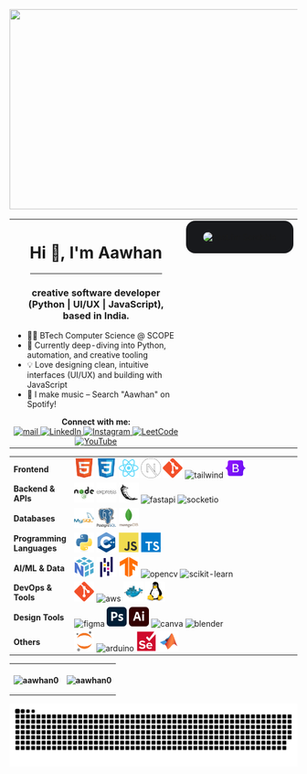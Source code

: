 <p align="center">
  <img src="https://media1.tenor.com/m/qjdRRog5BF0AAAAd/cyberpunk-edgerunner-david-martinez.gif" width="1000" height="350"/>
</p>

<table>
  <tr>
    <!-- Left side: About section -->
    <td width="60%" valign="top">
      <div align="center">
        <h1>Hi 👋, I'm Aawhan</h1>
        <hr width="80%">
        <h3>creative software developer (Python | UI/UX | JavaScript), based in India.</h3>
      </div>
      <ul>
        <li>👨‍💻 BTech Computer Science @ SCOPE</li>
        <li>🌱 Currently deep-diving into Python, automation, and creative tooling</li>
        <li>💡 Love designing clean, intuitive interfaces (UI/UX) and building with JavaScript</li>
        <li>🎸 I make music – Search "Aawhan" on Spotify!</li>
      </ul>
      <div align="center">
        <b>Connect with me:</b><br>
        <a href="mailto:vyasaawhan@gmail.com">
          <img src="https://upload.wikimedia.org/wikipedia/commons/thumb/7/7e/Gmail_icon_%282020%29.svg/512px-Gmail_icon_%282020%29.svg.png" alt="mail" width="32"/>
        </a>
        <a href="https://linkedin.com/in/aawhanvyas">
          <img src="https://raw.githubusercontent.com/rahuldkjain/github-profile-readme-generator/master/src/images/icons/Social/linked-in-alt.svg" alt="LinkedIn" width="32"/>
        </a>
        <a href="https://instagram.com/aaawhan">
          <img src="https://raw.githubusercontent.com/rahuldkjain/github-profile-readme-generator/master/src/images/icons/Social/instagram.svg" alt="Instagram" width="32"/>
        </a>
        <a href="https://leetcode.com/aawhan0">
          <img src="https://raw.githubusercontent.com/rahuldkjain/github-profile-readme-generator/master/src/images/icons/Social/leet-code.svg" alt="LeetCode" width="32"/>
        </a>
        <a href="https://www.youtube.com/c/aaawhann">
          <img src="https://raw.githubusercontent.com/rahuldkjain/github-profile-readme-generator/master/src/images/icons/Social/youtube.svg" alt="YouTube" width="32"/>
        </a>
      </div>
    </td>
    <!-- Right side: Last.fm Scrobbles or Now Playing -->
    <td width="40%" valign="top" align="center">
      <div style="border-radius:16px;background:#18191c;padding:20px;max-width:360px;">
<!--         <span style="color:#ff2222;font-weight:bold;">Last played</span><br> -->
        <img src="https://arpy8-pastfm-backend.hf.space/live?user=aaawhan" alt="Last.fm Scrobble" style="border-radius:10px;max-width:320px;"/>
      </div>
    </td>
  </tr>
</table>

<p align="center">
<p align="center">
<table width="100%" style="table-layout: fixed;">
  <tr>
    <td width="20%"><b>Frontend</b></td>
    <td width="80%">
      <img src="https://raw.githubusercontent.com/devicons/devicon/master/icons/html5/html5-original.svg" alt="html5" width="35" height="35"/>
      <img src="https://raw.githubusercontent.com/devicons/devicon/master/icons/css3/css3-original.svg" alt="css3" width="35" height="35"/>
      <img src="https://raw.githubusercontent.com/devicons/devicon/master/icons/react/react-original.svg" alt="react" width="35" height="35"/>
      <img src="https://raw.githubusercontent.com/devicons/devicon/master/icons/nextjs/nextjs-line.svg" alt="nextjs" width="35" height="35"/>
      <img src="https://raw.githubusercontent.com/devicons/devicon/master/icons/git/git-original.svg" alt="git" width="35" height="35"/>
      <img src="https://www.vectorlogo.zone/logos/tailwindcss/tailwindcss-icon.svg" alt="tailwind" width="35" height="35"/>
      <img src="https://raw.githubusercontent.com/devicons/devicon/master/icons/bootstrap/bootstrap-original.svg" alt="bootstrap" width="35" height="35"/>
    </td>
  </tr>
  <tr>
    <td><b>Backend & APIs</b></td>
    <td>
      <img src="https://raw.githubusercontent.com/devicons/devicon/master/icons/nodejs/nodejs-original-wordmark.svg" alt="nodejs" width="35" height="35"/>
      <img src="https://raw.githubusercontent.com/devicons/devicon/master/icons/express/express-original-wordmark.svg" alt="express" width="35" height="35"/>
      <img src="https://raw.githubusercontent.com/devicons/devicon/master/icons/flask/flask-original.svg" alt="flask" width="35" height="35"/>
      <img src="https://cdn.worldvectorlogo.com/logos/fastapi.svg" alt="fastapi" width="35" height="35"/>
      <img src="https://cdn.worldvectorlogo.com/logos/socket-io.svg" alt="socketio" width="35" height="35"/>
    </td>
  </tr>
  <tr>
    <td><b>Databases</b></td>
    <td>
      <img src="https://raw.githubusercontent.com/devicons/devicon/master/icons/mysql/mysql-original-wordmark.svg" alt="mysql" width="35" height="35"/>
      <img src="https://raw.githubusercontent.com/devicons/devicon/master/icons/postgresql/postgresql-original-wordmark.svg" alt="postgresql" width="35" height="35"/>
      <img src="https://raw.githubusercontent.com/devicons/devicon/master/icons/mongodb/mongodb-original-wordmark.svg" alt="mongodb" width="35" height="35"/>
    </td>
  </tr>
  <tr>
    <td><b>Programming Languages</b></td>
    <td>
      <img src="https://raw.githubusercontent.com/devicons/devicon/master/icons/python/python-original.svg" alt="python" width="35" height="35"/>
      <img src="https://raw.githubusercontent.com/devicons/devicon/master/icons/cplusplus/cplusplus-original.svg" alt="c++" width="35" height="35"/>
      <img src="https://raw.githubusercontent.com/devicons/devicon/master/icons/javascript/javascript-original.svg" alt="javascript" width="35" height="35"/>
      <img src="https://raw.githubusercontent.com/devicons/devicon/master/icons/typescript/typescript-original.svg" alt="typescript" width="35" height="35"/>
    </td>
  </tr>
  <tr>
    <td><b>AI/ML & Data</b></td>
    <td>
      <img src="https://raw.githubusercontent.com/devicons/devicon/master/icons/numpy/numpy-original.svg" alt="numpy" width="35" height="35"/>
      <img src="https://raw.githubusercontent.com/devicons/devicon/master/icons/pandas/pandas-original.svg" alt="pandas" width="35" height="35"/>
      <img src="https://raw.githubusercontent.com/devicons/devicon/master/icons/tensorflow/tensorflow-original.svg" alt="tensorflow" width="35" height="35"/>
      <img src="https://www.vectorlogo.zone/logos/opencv/opencv-icon.svg" alt="opencv" width="35" height="35"/>
      <img src="https://upload.wikimedia.org/wikipedia/commons/0/05/Scikit_learn_logo_small.svg" alt="scikit-learn" width="35" height="35"/>
    </td>
  </tr>
  <tr>
    <td><b>DevOps & Tools</b></td>
    <td>
      <img src="https://raw.githubusercontent.com/devicons/devicon/master/icons/git/git-original.svg" alt="git" width="35" height="35"/>
      <img src="https://upload.wikimedia.org/wikipedia/commons/9/93/Amazon_Web_Services_Logo.svg" alt="aws" width="35" height="35"/>
      <img src="https://raw.githubusercontent.com/devicons/devicon/master/icons/docker/docker-original.svg" alt="docker" width="35" height="35"/>
      <img src="https://raw.githubusercontent.com/devicons/devicon/master/icons/linux/linux-original.svg" alt="linux" width="35" height="35"/>
    </td>
  </tr>
  <tr>
    <td><b>Design Tools</b></td>
    <td>
      <img src="https://www.vectorlogo.zone/logos/figma/figma-icon.svg" alt="figma" width="35" height="35"/>
      <img src="https://raw.githubusercontent.com/devicons/devicon/master/icons/photoshop/photoshop-plain.svg" alt="photoshop" width="35" height="35"/>
      <img src="https://raw.githubusercontent.com/devicons/devicon/master/icons/illustrator/illustrator-plain.svg" alt="illustrator" width="35" height="35"/>
      <img src="https://upload.wikimedia.org/wikipedia/en/b/bb/Canva_Logo.svg" alt="canva" width="35" height="35"/>
      <img src="https://cdn.jsdelivr.net/gh/devicons/devicon/icons/blender/blender-original.svg" alt="blender" width="35" height="35"/>
    </td>
  </tr>
  <tr>
    <td><b>Others</b></td>
    <td>
      <img src="https://raw.githubusercontent.com/devicons/devicon/master/icons/jupyter/jupyter-original.svg" alt="jupyter" width="35" height="35"/>
      <img src="https://cdn.worldvectorlogo.com/logos/arduino-1.svg" alt="arduino" width="35" height="35"/>
      <img src="https://raw.githubusercontent.com/devicons/devicon/master/icons/selenium/selenium-original.svg" alt="selenium" width="35" height="35"/>
      <img src="https://raw.githubusercontent.com/devicons/devicon/master/icons/matlab/matlab-original.svg" alt="matlab" width="35" height="35"/>
    </td>
  </tr>
</table>
</p>

<table>
    <tr>
        <th>
            <p><img align="center" src="https://readmestats.999857.xyz/api?username=aawhan0&show_icons=true&locale=en&theme=dark" alt="aawhan0"/></p>
        </th>
        <th>
            <p><img align="center" src="https://streak-stats.demolab.com/?user=aawhan0&theme=gotham" alt="aawhan0" /></p>
        </th>
    </tr>
</table>


<p align="center">
  <picture>
    <source media="(prefers-color-scheme: dark)" srcset="https://raw.githubusercontent.com/aawhan0/aawhan0/output/github-snake-dark.svg" />
    <source media="(prefers-color-scheme: light)" srcset="https://raw.githubusercontent.com/aawhan0/aawhan0/output/github-snake.svg" />
    <img alt="GitHub Snake" src="https://raw.githubusercontent.com/aawhan0/aawhan0/output/github-snake.svg" />
  </picture>
</p>
